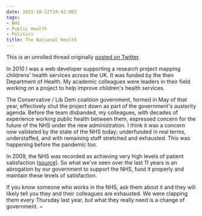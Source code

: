 ```yaml
---
date: 2021-10-22T19:42:00Z
tags:
- NHS
- Public Health
- Politics
title: The National Health
---
```


This is an unrolled thread originally [posted on Twitter](https://twitter.com/mattjones/status/1451443149243666432).

In 2010 I was a web developer supporting a research project mapping childrens' health services across the UK. It was funded by the then Department of Health. My academic colleagues were leaders in their field working on a project to help improve children's health services.

The Conservative / Lib Dem coalition government, formed in May of that year, effectively shut the project down as part of the government's austerity agenda. Before the team disbanded, my colleagues, with decades of experience working public health between them, expressed concern for the future of the NHS under the new administration. I think it was a concern now validated by the state of the NHS today; underfunded in real terms, understaffed, and with remaining staff stretched and exhausted. This was happening before the pandemic too.

In 2009, the NHS was recorded as achieving very high levels of patient satisfaction ([source](https://nhs.uk/about-the-nhs-website/professionals/healthandcareprofessionals/quality-accounts/documents/nhs-direct-quality-account.pdf)). So what we've seen over the last 11 years is an abrogation by our government to support the NHS, fund it properly and maintain these levels of satisfaction.

If you know someone who works in the NHS, ask them about it and they will likely tell you they and their colleagues are exhausted. We were clapping them every Thursday last year, but what they really need is a change of government.
~                                     
